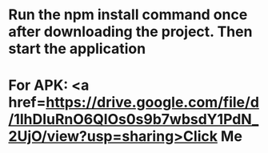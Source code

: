 # Run the npm install command once after downloading the project. Then start the application
# For APK: <a href=https://drive.google.com/file/d/1lhDIuRnO6QlOs0s9b7wbsdY1PdN_2UjO/view?usp=sharing>Click Me<a>
